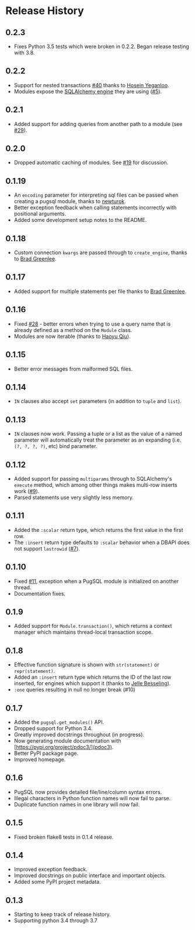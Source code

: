 # Release History

## 0.2.3
* Fixes Python 3.5 tests which were broken in 0.2.2. Began release testing with 3.8.

## 0.2.2
* Support for nested transactions [#40](https://github.com/mcfunley/pugsql/issues/40) thanks to [Hosein Yeganloo](https://github.com/Yeganloo).
* Modules expose the [SQLAlchemy engine](https://docs.sqlalchemy.org/en/13/core/connections.html#sqlalchemy.engine.Engine) they are using ([#5](https://github.com/mcfunley/pugsql/issues/5)).

## 0.2.1
* Added support for adding queries from another path to a module (see [#29](https://github.com/mcfunley/pugsql/issues/29)).

## 0.2.0
* Dropped automatic caching of modules. See [#19](https://github.com/mcfunley/pugsql/issues/19) for discussion.

## 0.1.19
* An `encoding` parameter for interpreting sql files can be passed when creating a pugsql module, thanks to [newturok](https://github.com/newturok).
* Better exception feedback when calling statements incorrectly with positional arguments.
* Added some development setup notes to the README.

## 0.1.18
* Custom connection `kwargs` are passed through to `create_engine`, thanks to [Brad Greenlee](https://github.com/bgreenlee).

## 0.1.17
* Added support for multiple statements per file thanks to [Brad Greenlee](https://github.com/bgreenlee).

## 0.1.16
* Fixed [#28](https://github.com/mcfunley/pugsql/issues/28) - better errors when trying to use a query name that is already defined as a method on the `Module` class.
* Modules are now iterable (thanks to [Haoyu Qiu](https://github.com/timothyqiu)).

## 0.1.15
* Better error messages from malformed SQL files.

## 0.1.14
* `IN` clauses also accept `set` parameters (in addition to `tuple` and `list`).

## 0.1.13
* `IN` clauses now work. Passing a tuple or a list as the value of a named parameter will automatically treat the parameter as an expanding (i.e. `(?, ?, ?, ?)`, etc) bind parameter.

## 0.1.12
* Added support for passing `multiparams` through to SQLAlchemy's `execute` method, which among other things makes multi-row inserts work ([#9](https://github.com/mcfunley/pugsql/issues/9)).
* Parsed statements use very slightly less memory.

## 0.1.11
* Added the `:scalar` return type, which returns the first value in the first row.
* The `:insert` return type defaults to `:scalar` behavior when a DBAPI does not support `lastrowid` ([#7](https://github.com/mcfunley/pugsql/issues/7)).

## 0.1.10
* Fixed [#11](https://github.com/mcfunley/pugsql/issues/11), exception when a PugSQL module is initialized on another thread.
* Documentation fixes.

## 0.1.9
* Added support for `Module.transaction()`, which returns a context manager which maintains thread-local transaction scope.

## 0.1.8
* Effective function signature is shown with `str(statement)` or `repr(statement)`.
* Added an `:insert` return type which returns the ID of the last row inserted, for engines which support it (thanks to [Jelle Besseling](https://jelle.besseli.ng/)).
* `:one` queries resulting in null no longer break (#10)

## 0.1.7
* Added the `pugsql.get_modules()` API.
* Dropped support for Python 3.4.
* Greatly improved docstrings throughout (in progress).
* Now generating module documentation with [https://pypi.org/project/pdoc3/](pdoc3).
* Better PyPI package page.
* Improved homepage.

## 0.1.6
* PugSQL now provides detailed file/line/column syntax errors.
* Illegal characters in Python function names will now fail to parse.
* Duplicate function names in one library will now fail.

## 0.1.5
* Fixed broken flake8 tests in 0.1.4 release.

## 0.1.4
* Improved exception feedback.
* Improved docstrings on public interface and important objects.
* Added some PyPI project metadata.

## 0.1.3
* Starting to keep track of release history.
* Supporting python 3.4 through 3.7
